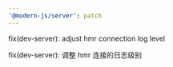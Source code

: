 ```yaml
---
'@modern-js/server': patch
---
```


fix(dev-server): adjust hmr connection log level

fix(dev-server): 调整 hmr 连接的日志级别
